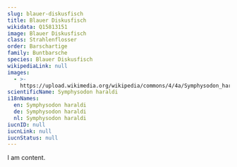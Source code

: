 ```yaml
---
slug: blauer-diskusfisch
title: Blauer Diskusfisch
wikidata: Q15813151
image: Blauer Diskusfisch
class: Strahlenflosser
order: Barschartige
family: Buntbarsche
species: Blauer Diskusfisch
wikipediaLink: null
images:
  - >-
    https://upload.wikimedia.org/wikipedia/commons/4/4a/Symphysodon_haraldi_Prague_2011_2.jpg
scientificName: Symphysodon haraldi
i18nNames:
  en: Symphysodon haraldi
  de: Symphysodon haraldi
  nl: Symphysodon haraldi
iucnID: null
iucnLink: null
iucnStatus: null
---
```


I am content.
